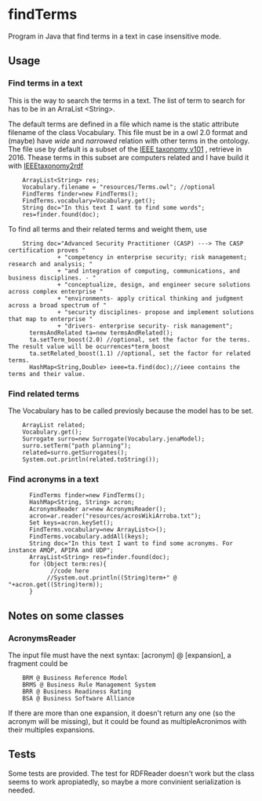 # findTerms
Program in Java that find terms in a text in case insensitive mode.

## Usage

### Find terms in a text

This is the way to search the terms in a text. The list of term to search for has to be in an 
ArraList &lt;String&gt;. 

The default terms are defined in a file which name is
the static attribute filename of the class Vocabulary. This file must be in a owl 2.0 format 
and (maybe) have *wide* and *narrowed* relation with other terms in the ontology.
The file use by default is a subset of the [IEEE taxonomy v101](http://www.ieee.org/documents/taxonomy_v101.pdf) , 
retrieve in 2016. Thease terms in this subset are computers related and I have build it with
 [IEEEtaxonomy2rdf](https://github.com/guillem72/IEEEtaxonomy2rdf)

        ArrayList<String> res;
        Vocabulary.filename = "resources/Terms.owl"; //optional
        FindTerms finder=new FindTerms();
        FindTerms.vocabulary=Vocabulary.get();
        String doc="In this text I want to find some words";
        res=finder.found(doc);

To find all terms and their related terms and weight them, use
        
        String doc="Advanced Security Practitioner (CASP) ---> The CASP certification proves "
                  + "competency in enterprise security; risk management; research and analysis; "
                  + "and integration of computing, communications, and business disciplines. - "
                  + "conceptualize, design, and engineer secure solutions across complex enterprise "
                  + "environments- apply critical thinking and judgment across a broad spectrum of "
                  + "security disciplines- propose and implement solutions that map to enterprise "
                  + "drivers- enterprise security- risk management";
          termsAndRelated ta=new termsAndRelated();
          ta.setTerm_boost(2.0) //optional, set the factor for the terms. The result value will be ocurrences*term_boost
          ta.setRelated_boost(1.1) //optional, set the factor for related terms.
          HashMap<String,Double> ieee=ta.find(doc);//ieee contains the terms and their value.
         

### Find related terms

The Vocabulary has to be called previosly because the model has to be set.
        
        ArrayList related;
        Vocabulary.get();
        Surrogate surro=new Surrogate(Vocabulary.jenaModel);
        surro.setTerm("path planning");
        related=surro.getSurrogates();
        System.out.println(related.toString());


### Find acronyms in a text

          FindTerms finder=new FindTerms();
          HashMap<String, String> acron;
          AcronymsReader ar=new AcronymsReader();
          acron=ar.reader("resources/acrosWikiArroba.txt");
          Set keys=acron.keySet();
          FindTerms.vocabulary=new ArrayList<>();
          FindTerms.vocabulary.addAll(keys);
          String doc="In this text I want to find some acronyms. For instance AMQP, APIPA and UDP";
          ArrayList<String> res=finder.found(doc);
          for (Object term:res){
                //code here
               //System.out.println((String)term+" @ "+acron.get((String)term));
          }


## Notes on some classes

### AcronymsReader

The input file must have the next syntax: [acronym] @ [expansion], a fragment could be
        
        BRM @ Business Reference Model
        BRMS @ Business Rule Management System
        BRR @ Business Readiness Rating
        BSA @ Business Software Alliance       

If there are more than one expansion, it doesn't return any one (so the acronym will be missing), 
but it could be found as multipleAcronimos with their multiples expansions.

## Tests
Some tests are provided. The test for RDFReader doesn't work but the class seems to work 
apropiatedly, so maybe a more convinient serialization is needed.